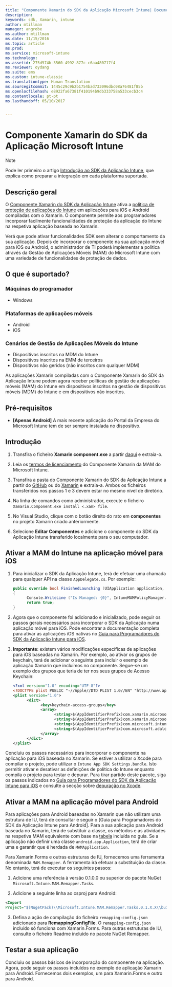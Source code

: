 ```yaml
---
title: "Componente Xamarin do SDK da Aplicação Microsoft Intune| Documentos do Microsoft"
description: 
keywords: sdk, Xamarin, intune
author: mtillman
manager: angrobe
ms.author: mtillman
ms.date: 11/15/2016
ms.topic: article
ms.prod: 
ms.service: microsoft-intune
ms.technology: 
ms.assetid: 275d574b-3560-4992-877c-c6aa480717f4
ms.reviewer: oydang
ms.suite: ems
ms.custom: intune-classic
ms.translationtype: Human Translation
ms.sourcegitcommit: 1445c29c9b2b1754bad733096dbc08a76481f85b
ms.openlocfilehash: e8922fa67381f410194b9db333758a533cecb3c4
ms.contentlocale: pt-pt
ms.lasthandoff: 05/10/2017


---
```


# <a name="microsoft-intune-app-sdk-xamarin-component"></a>Componente Xamarin do SDK da Aplicação Microsoft Intune

> [!NOTE]
> Pode ler primeiro o artigo [Introdução ao SDK da Aplicação Intune](intune-app-sdk-get-started.md), que explica como preparar a integração em cada plataforma suportada.



## <a name="overview"></a>Descrição geral
O [Componente Xamarin do SDK da Aplicação Intune](https://components.xamarin.com/view/microsoft.intune.mam) ativa a [política de proteção de aplicações do Intune](/intune/deploy-use/protect-app-data-using-mobile-app-management-policies-with-microsoft-intune) em aplicações para iOS e Android compiladas com o Xamarin. O componente permite aos programadores incorporar facilmente funcionalidades de proteção da aplicação do Intune na respetiva aplicação baseada no Xamarin.

Verá que pode ativar funcionalidades SDK sem alterar o comportamento da sua aplicação. Depois de incorporar o componente na sua aplicação móvel para iOS ou Android, o administrador de TI poderá implementar a política através da Gestão de Aplicações Móveis (MAM) do Microsoft Intune com uma variedade de funcionalidades de proteção de dados.

## <a name="whats-supported"></a>O que é suportado?

### <a name="developer-machines"></a>Máquinas do programador
* Windows


### <a name="mobile-app-platforms"></a>Plataformas de aplicações móveis
* Android
* iOS


### <a name="intune-mobile-application-management-scenarios"></a>Cenários de Gestão de Aplicações Móveis do Intune

* Dispositivos inscritos na MDM do Intune
* Dispositivos inscritos na EMM de terceiros
* Dispositivos não geridos (não inscritos com qualquer MDM)

As aplicações Xamarin compiladas com o Componente Xamarin do SDK da Aplicação Intune podem agora receber políticas de gestão de aplicações móveis (MAM) do Intune em dispositivos inscritos na gestão de dispositivos móveis (MDM) do Intune e em dispositivos não inscritos.

## <a name="prerequisites"></a>Pré-requisitos

* **[Apenas Android]** A mais recente aplicação do Portal da Empresa do Microsoft Intune tem de ser sempre instalada no dispositivo.

## <a name="get-started"></a>Introdução

1.    Transfira o ficheiro **Xamarin component.exe** a partir [daqui](https://components.xamarin.com/submit/xpkg) e extraia-o.

2. Leia os [termos de licenciamento](https://components.xamarin.com/license/microsoft.intune.mam) do Componente Xamarin da MAM do Microsoft Intune.

3.    Transfira a pasta do Componente Xamarin do SDK da Aplicação Intune a partir do [GitHub](https://github.com/msintuneappsdk/intune-app-sdk-xamarin) ou do [Xamarin](https://components.xamarin.com/license/microsoft.intune.mam) e extraia-a. Ambos os ficheiros transferidos nos passos 1 e 3 devem estar no mesmo nível de diretório.

4.    Na linha de comandos como administrador, execute o ficheiro `Xamarin.Component.exe install <.xam> file`.

5.    No Visual Studio, clique com o botão direito do rato em **componentes** no projeto Xamarin criado anteriormente.

6.    Selecione **Editar Componentes** e adicione o componente do SDK da Aplicação Intune transferido localmente para o seu computador.



## <a name="enabling-intune-mam-in-your-ios-mobile-app"></a>Ativar a MAM do Intune na aplicação móvel para iOS
1.    Para inicializar o SDK da Aplicação Intune, terá de efetuar uma chamada para qualquer API na classe `AppDelegate.cs`. Por exemplo:

      ```csharp
      public override bool FinishedLaunching (UIApplication application, NSDictionary launchOptions)
      {
            Console.WriteLine ("Is Managed: {0}", IntuneMAMPolicyManager.Instance.PrimaryUser != null);
            return true;
      }

      ```

2.    Agora que o componente foi adicionado e inicializado, pode seguir os passos gerais necessários para incorporar o SDK da Aplicação numa aplicação móvel para iOS. Pode encontrar a documentação completa para ativar as aplicações iOS nativas no [Guia para Programadores do SDK da Aplicação Intune para iOS](intune-app-sdk-ios.md).
3. **Importante**: existem vários modificações específicas de aplicações para iOS baseadas no Xamarin. Por exemplo, ao ativar os grupos de keychain, terá de adicionar o seguinte para incluir o exemplo de aplicação Xamarin que incluímos no componente. Segue-se um exemplo dos grupos que teria de ter nos seus grupos de Acesso Keychain:

      ```xml
      <?xml version="1.0" encoding="UTF-8"?>
      <!DOCTYPE plist PUBLIC "-//Apple//DTD PLIST 1.0//EN" "http://www.apple.com/DTDs/PropertyList-1.0.dtd">
      <plist version="1.0">
            <dict>
                  <key>keychain-access-groups</key>
                  <array>
                        <string>$(AppIdentifierPrefix)com.xamarin.microsoftintunesample</string>
                        <string>$(AppIdentifierPrefix)com.xamarin.microsoftintunesample.intunemam</string>
                        <string>$(AppIdentifierPrefix)com.microsoft.intune.mam</string>
                        <string>$(AppIdentifierPrefix)com.microsoft.adalcache</string>
                  </array>
            </dict>
      </plist>
      ```

Concluiu os passos necessários para incorporar o componente na aplicação para iOS baseada no Xamarin. Se estiver a utilizar o Xcode para compilar o projeto, pode utilizar o `Intune App SDK Settings.bundle`. Isto permitir ativar e desativar as definições de política do Intune enquanto compila o projeto para testar e depurar. Para tirar partido deste pacote, siga os passos indicados no [Guia para Programadores do SDK da Aplicação Intune para iOS](intune-app-sdk-ios.md) e consulte a secção sobre [depuração no Xcode](intune-app-sdk-ios.md#status-result-and-debug-notifications).

## <a name="enabling-mam-in-your-android-mobile-app"></a>Ativar a MAM na aplicação móvel para Android
Para aplicações para Android baseadas no Xamarin que não utilizam uma estrutura de IU, terá de consultar e seguir o [Guia para Programadores do SDK da Aplicação Intune para Android]. Para a sua aplicação para Android baseada no Xamarin, terá de substituir a classe, os métodos e as atividades na respetiva MAM equivalente com base na [tabela](intune-app-sdk-android.md#replace-classes-methods-and-activities-with-their-mam-equivalent) incluída no guia. Se a aplicação não definir uma classe `android.app.Application`, terá de criar uma e garantir que é herdada de `MAMApplication`.

Para Xamarin.Forms e outras estruturas de IU, fornecemos uma ferramenta denominada `MAM.Remapper`. A ferramenta irá efetuar a substituição da classe. No entanto, terá de executar os seguintes passos:

1.    Adicione uma referência à versão 0.1.0.0 ou superior do pacote NuGet ` Microsoft.Intune.MAM.Remapper.Tasks`.

2.    Adicione a seguinte linha ao csproj para Android:
  ```xml
  <Import
  Project="$(NugetPack)\\Microsoft.Intune.MAM.Remapper.Tasks.0.1.X.X\\build\\MonoAndroid10\\Microsoft.Intune.MAM.Remapper.targets" />
  ```

3.    Defina a ação de compilação do ficheiro `remapping-config.json` adicionado para **RemappingConfigFile**. O `remapping-config.json` incluído só funciona com Xamarin.Forms. Para outras estruturas de IU, consulte o ficheiro Readme incluído no pacote NuGet Remapper.

## <a name="test-your-app"></a>Testar a sua aplicação

Concluiu os passos básicos de incorporação do componente na aplicação. Agora, pode seguir os passos incluídos no exemplo de aplicação Xamarin para Android. Fornecemos dois exemplos, um para Xamarin.Forms e outro para Android.

